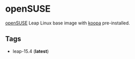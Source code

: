 # openSUSE

[openSUSE][] Leap Linux base image with [koopa][] pre-installed.

## Tags

- leap-15.4 (**latest**)

[koopa]: https://koopa.acidgenomics.com/
[opensuse]: https://www.opensuse.org/
